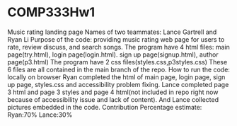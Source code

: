 # COMP333Hw1
Music rating landing page
Names of two teammates: Lance Gartrell and Ryan Li
Purpose of the code: providing music rating web page for users to rate, review discuss, and search songs.
The program have 4 html files: main page(try.html), login page(login.html). sign up page(signup.html), author page(p3.html)
The program have 2 css files(styles.css,p3styles.css)
These 6 files are all contained in the main branch of the repo.
How to run the code: locally on browser
Ryan completed the html of main page, login page, sign up page, styles.css and accessibility problem fixing.
Lance completed page 3 html and page 3 styles and page 4 html(not included in repo right now because of accessibility issue and lack of content). And Lance collected pictures embedded in the code.
Contribution Percentage estimate: Ryan:70%   Lance:30%
